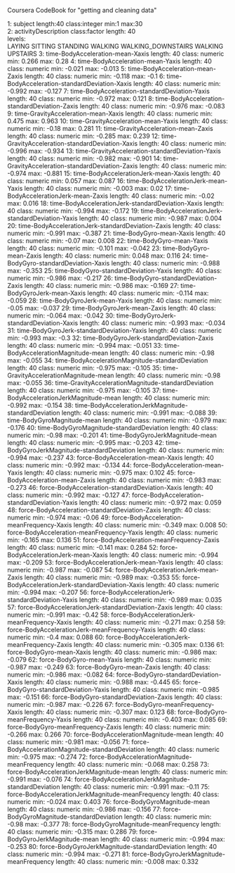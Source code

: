 Coursera CodeBook for "getting and cleaning data"

1: subject length:40 class:integer min:1 max:30 </br>
2: activityDescription class:factor length: 40 </br>
	levels:</br>
		LAYING
		SITTING
		STANDING
		WALKING
		WALKING_DOWNSTAIRS
		WALKING UPSTAIRS
3: time-BodyAcceleration-mean-Xaxis length: 40 class: numeric min: 0.266 max: 0.28
4: time-BodyAcceleration-mean-Yaxis length: 40 class: numeric min: -0.021 max: -0.013
5: time-BodyAcceleration-mean-Zaxis length: 40 class: numeric min: -0.118 max: -0.1
6: time-BodyAcceleration-standardDeviation-Xaxis length: 40 class: numeric min: -0.992 max: -0.127
7: time-BodyAcceleration-standardDeviation-Yaxis length: 40 class: numeric min: -0.972 max: 0.121
8: time-BodyAcceleration-standardDeviation-Zaxis length: 40 class: numeric min: -0.976 max: -0.083
9: time-GravityAcceleration-mean-Xaxis length: 40 class: numeric min: 0.475 max: 0.963
10: time-GravityAcceleration-mean-Yaxis length: 40 class: numeric min: -0.18 max: 0.281
11: time-GravityAcceleration-mean-Zaxis length: 40 class: numeric min: -0.285 max: 0.239
12: time-GravityAcceleration-standardDeviation-Xaxis length: 40 class: numeric min: -0.996 max: -0.934
13: time-GravityAcceleration-standardDeviation-Yaxis length: 40 class: numeric min: -0.982 max: -0.901
14: time-GravityAcceleration-standardDeviation-Zaxis length: 40 class: numeric min: -0.974 max: -0.881
15: time-BodyAccelerationJerk-mean-Xaxis length: 40 class: numeric min: 0.057 max: 0.087
16: time-BodyAccelerationJerk-mean-Yaxis length: 40 class: numeric min: -0.003 max: 0.02
17: time-BodyAccelerationJerk-mean-Zaxis length: 40 class: numeric min: -0.02 max: 0.016
18: time-BodyAccelerationJerk-standardDeviation-Xaxis length: 40 class: numeric min: -0.994 max: -0.172
19: time-BodyAccelerationJerk-standardDeviation-Yaxis length: 40 class: numeric min: -0.987 max: 0.004
20: time-BodyAccelerationJerk-standardDeviation-Zaxis length: 40 class: numeric min: -0.991 max: -0.387
21: time-BodyGyro-mean-Xaxis length: 40 class: numeric min: -0.07 max: 0.008
22: time-BodyGyro-mean-Yaxis length: 40 class: numeric min: -0.101 max: -0.042
23: time-BodyGyro-mean-Zaxis length: 40 class: numeric min: 0.048 max: 0.116
24: time-BodyGyro-standardDeviation-Xaxis length: 40 class: numeric min: -0.988 max: -0.353
25: time-BodyGyro-standardDeviation-Yaxis length: 40 class: numeric min: -0.986 max: -0.217
26: time-BodyGyro-standardDeviation-Zaxis length: 40 class: numeric min: -0.986 max: -0.169
27: time-BodyGyroJerk-mean-Xaxis length: 40 class: numeric min: -0.114 max: -0.059
28: time-BodyGyroJerk-mean-Yaxis length: 40 class: numeric min: -0.05 max: -0.037
29: time-BodyGyroJerk-mean-Zaxis length: 40 class: numeric min: -0.064 max: -0.042
30: time-BodyGyroJerk-standardDeviation-Xaxis length: 40 class: numeric min: -0.993 max: -0.034
31: time-BodyGyroJerk-standardDeviation-Yaxis length: 40 class: numeric min: -0.993 max: -0.3
32: time-BodyGyroJerk-standardDeviation-Zaxis length: 40 class: numeric min: -0.994 max: -0.051
33: time-BodyAccelerationMagnitude-mean length: 40 class: numeric min: -0.98 max: -0.055
34: time-BodyAccelerationMagnitude-standardDeviation length: 40 class: numeric min: -0.975 max: -0.105
35: time-GravityAccelerationMagnitude-mean length: 40 class: numeric min: -0.98 max: -0.055
36: time-GravityAccelerationMagnitude-standardDeviation length: 40 class: numeric min: -0.975 max: -0.105
37: time-BodyAccelerationJerkMagnitude-mean length: 40 class: numeric min: -0.992 max: -0.154
38: time-BodyAccelerationJerkMagnitude-standardDeviation length: 40 class: numeric min: -0.991 max: -0.088
39: time-BodyGyroMagnitude-mean length: 40 class: numeric min: -0.979 max: -0.176
40: time-BodyGyroMagnitude-standardDeviation length: 40 class: numeric min: -0.98 max: -0.201
41: time-BodyGyroJerkMagnitude-mean length: 40 class: numeric min: -0.995 max: -0.203
42: time-BodyGyroJerkMagnitude-standardDeviation length: 40 class: numeric min: -0.994 max: -0.237
43: force-BodyAcceleration-mean-Xaxis length: 40 class: numeric min: -0.992 max: -0.134
44: force-BodyAcceleration-mean-Yaxis length: 40 class: numeric min: -0.975 max: 0.102
45: force-BodyAcceleration-mean-Zaxis length: 40 class: numeric min: -0.983 max: -0.273
46: force-BodyAcceleration-standardDeviation-Xaxis length: 40 class: numeric min: -0.992 max: -0.127
47: force-BodyAcceleration-standardDeviation-Yaxis length: 40 class: numeric min: -0.972 max: 0.059
48: force-BodyAcceleration-standardDeviation-Zaxis length: 40 class: numeric min: -0.974 max: -0.06
49: force-BodyAcceleration-meanFrequency-Xaxis length: 40 class: numeric min: -0.349 max: 0.008
50: force-BodyAcceleration-meanFrequency-Yaxis length: 40 class: numeric min: -0.165 max: 0.136
51: force-BodyAcceleration-meanFrequency-Zaxis length: 40 class: numeric min: -0.141 max: 0.284
52: force-BodyAccelerationJerk-mean-Xaxis length: 40 class: numeric min: -0.994 max: -0.209
53: force-BodyAccelerationJerk-mean-Yaxis length: 40 class: numeric min: -0.987 max: -0.087
54: force-BodyAccelerationJerk-mean-Zaxis length: 40 class: numeric min: -0.989 max: -0.353
55: force-BodyAccelerationJerk-standardDeviation-Xaxis length: 40 class: numeric min: -0.994 max: -0.207
56: force-BodyAccelerationJerk-standardDeviation-Yaxis length: 40 class: numeric min: -0.989 max: 0.035
57: force-BodyAccelerationJerk-standardDeviation-Zaxis length: 40 class: numeric min: -0.991 max: -0.42
58: force-BodyAccelerationJerk-meanFrequency-Xaxis length: 40 class: numeric min: -0.271 max: 0.258
59: force-BodyAccelerationJerk-meanFrequency-Yaxis length: 40 class: numeric min: -0.4 max: 0.088
60: force-BodyAccelerationJerk-meanFrequency-Zaxis length: 40 class: numeric min: -0.305 max: 0.136
61: force-BodyGyro-mean-Xaxis length: 40 class: numeric min: -0.986 max: -0.079
62: force-BodyGyro-mean-Yaxis length: 40 class: numeric min: -0.987 max: -0.249
63: force-BodyGyro-mean-Zaxis length: 40 class: numeric min: -0.986 max: -0.082
64: force-BodyGyro-standardDeviation-Xaxis length: 40 class: numeric min: -0.988 max: -0.445
65: force-BodyGyro-standardDeviation-Yaxis length: 40 class: numeric min: -0.985 max: -0.151
66: force-BodyGyro-standardDeviation-Zaxis length: 40 class: numeric min: -0.987 max: -0.226
67: force-BodyGyro-meanFrequency-Xaxis length: 40 class: numeric min: -0.307 max: 0.123
68: force-BodyGyro-meanFrequency-Yaxis length: 40 class: numeric min: -0.403 max: 0.085
69: force-BodyGyro-meanFrequency-Zaxis length: 40 class: numeric min: -0.266 max: 0.266
70: force-BodyAccelerationMagnitude-mean length: 40 class: numeric min: -0.981 max: -0.056
71: force-BodyAccelerationMagnitude-standardDeviation length: 40 class: numeric min: -0.975 max: -0.274
72: force-BodyAccelerationMagnitude-meanFrequency length: 40 class: numeric min: -0.068 max: 0.258
73: force-BodyAccelerationJerkMagnitude-mean length: 40 class: numeric min: -0.991 max: -0.076
74: force-BodyAccelerationJerkMagnitude-standardDeviation length: 40 class: numeric min: -0.991 max: -0.11
75: force-BodyAccelerationJerkMagnitude-meanFrequency length: 40 class: numeric min: -0.024 max: 0.403
76: force-BodyGyroMagnitude-mean length: 40 class: numeric min: -0.986 max: -0.156
77: force-BodyGyroMagnitude-standardDeviation length: 40 class: numeric min: -0.98 max: -0.377
78: force-BodyGyroMagnitude-meanFrequency length: 40 class: numeric min: -0.315 max: 0.286
79: force-BodyGyroJerkMagnitude-mean length: 40 class: numeric min: -0.994 max: -0.253
80: force-BodyGyroJerkMagnitude-standardDeviation length: 40 class: numeric min: -0.994 max: -0.271
81: force-BodyGyroJerkMagnitude-meanFrequency length: 40 class: numeric min: -0.008 max: 0.332
